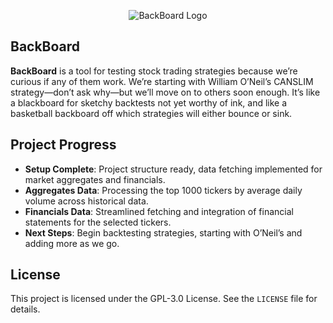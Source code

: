 <p align="center">
  <img src="image/logo.png" alt="BackBoard Logo">
</p>

## BackBoard

**BackBoard** is a tool for testing stock trading strategies because we’re curious if any of them work. We’re starting with William O’Neil’s CANSLIM strategy—don’t ask why—but we’ll move on to others soon enough. It’s like a blackboard for sketchy backtests not yet worthy of ink, and like a basketball backboard off which strategies will either bounce or sink.

## Project Progress

- **Setup Complete**: Project structure ready, data fetching implemented for market aggregates and financials.
- **Aggregates Data**: Processing the top 1000 tickers by average daily volume across historical data.
- **Financials Data**: Streamlined fetching and integration of financial statements for the selected tickers.
- **Next Steps**: Begin backtesting strategies, starting with O’Neil’s and adding more as we go.

## License

This project is licensed under the GPL-3.0 License. See the `LICENSE` file for details.